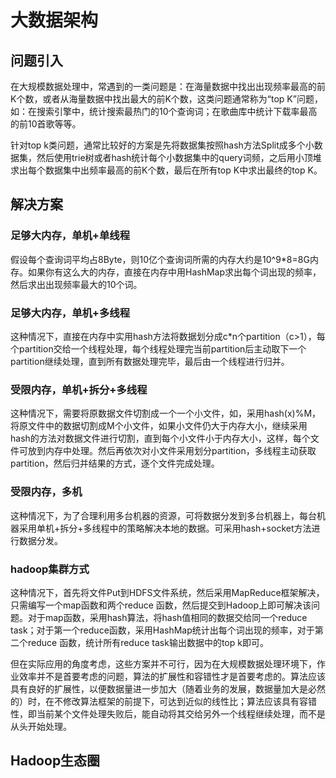 # 大数据架构
## 问题引入
在大规模数据处理中，常遇到的一类问题是：在海量数据中找出出现频率最高的前K个数，或者从海量数据中找出最大的前K个数，这类问题通常称为“top K”问题，如：在搜索引擎中，统计搜索最热门的10个查询词；在歌曲库中统计下载率最高的前10首歌等等。

针对top k类问题，通常比较好的方案是先将数据集按照hash方法Split成多个小数据集，然后使用trie树或者hash统计每个小数据集中的query词频，之后用小顶堆求出每个数据集中出频率最高的前K个数，最后在所有top K中求出最终的top K。

## 解决方案
### 足够大内存，单机+单线程
假设每个查询词平均占8Byte，则10亿个查询词所需的内存大约是10^9*8=8G内存。如果你有这么大的内存，直接在内存中用HashMap求出每个词出现的频率，然后求出出现频率最大的10个词。

### 足够大内存，单机+多线程
这种情况下，直接在内存中实用hash方法将数据划分成c*n个partition（c>1），每个partition交给一个线程处理，每个线程处理完当前partition后主动取下一个partition继续处理，直到所有数据处理完毕，最后由一个线程进行归并。

### 受限内存，单机+拆分+多线程
这种情况下，需要将原数据文件切割成一个一个小文件，如，采用hash(x)%M，将原文件中的数据切割成M个小文件，如果小文件仍大于内存大小，继续采用hash的方法对数据文件进行切割，直到每个小文件小于内存大小，这样，每个文件可放到内存中处理。然后再依次对小文件采用划分partition，多线程主动获取partition，然后归并结果的方式，逐个文件完成处理。

### 受限内存，多机
这种情况下，为了合理利用多台机器的资源，可将数据分发到多台机器上，每台机器采用单机+拆分+多线程中的策略解决本地的数据。可采用hash+socket方法进行数据分发。

### hadoop集群方式
这种情况下，首先将文件Put到HDFS文件系统，然后采用MapReduce框架解决，只需编写一个map函数和两个reduce 函数，然后提交到Hadoop上即可解决该问题。对于map函数，采用hash算法，将hash值相同的数据交给同一个reduce task；对于第一个reduce函数，采用HashMap统计出每个词出现的频率，对于第二个reduce 函数，统计所有reduce task输出数据中的top k即可。

但在实际应用的角度考虑，这些方案并不可行，因为在大规模数据处理环境下，作业效率并不是首要考虑的问题，算法的扩展性和容错性才是首要考虑的。算法应该具有良好的扩展性，以便数据量进一步加大（随着业务的发展，数据量加大是必然的）时，在不修改算法框架的前提下，可达到近似的线性比；算法应该具有容错性，即当前某个文件处理失败后，能自动将其交给另外一个线程继续处理，而不是从头开始处理。

## Hadoop生态圈
